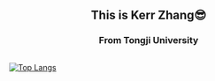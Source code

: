 <p align="center">
  <h2 align="center">
      This is Kerr Zhang😎
  </h2>
  <h3 align="center">
      From Tongji University
  </h3>
</p>

<p align="center"><img url="https://github-readme-stats.vercel.app/api?username=Kerr0220&show_icons=true&bg_color=DEG,af34a8,34ad9b&text_color=ffffff&title_color=ffffff&icon_color=ffffff)](https://github.com/anuraghazra/github-readme-stats"></p>


[![Top Langs](https://github-readme-stats.vercel.app/api/top-langs/?username=Kerr0220&layout=compact&bg_color=DEG,65a7d6,8ebee0,b6d5eb&text_color=ffffff&title_color=ffffff&icon_color=ffffff)](https://github.com/anuraghazra/github-readme-stats)


<!--
**Kerr0220/Kerr0220** is a ✨ _special_ ✨ repository because its `README.md` (this file) appears on your GitHub profile.

Here are some ideas to get you started:

- 🔭 I’m currently working on ...
- 🌱 I’m currently learning ...
- 👯 I’m looking to collaborate on ...
- 🤔 I’m looking for help with ...
- 💬 Ask me about ...
- 📫 How to reach me: ...
- 😄 Pronouns: ...
- ⚡ Fun fact: ...
-->
